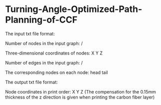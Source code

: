 # Turning-Angle-Optimized-Path-Planning-of-CCF

The input txt file format:

Number of nodes in the input graph: /

Three-dimensional coordinates of nodes: X Y Z

Number of edges in the input graph: /

The corresponding nodes on each node: head tail

The output txt file format:

Node coordinates in print order: X Y Z (The compensation for the 0.15mm thickness of the z direction is given when printing the carbon fiber layer)
